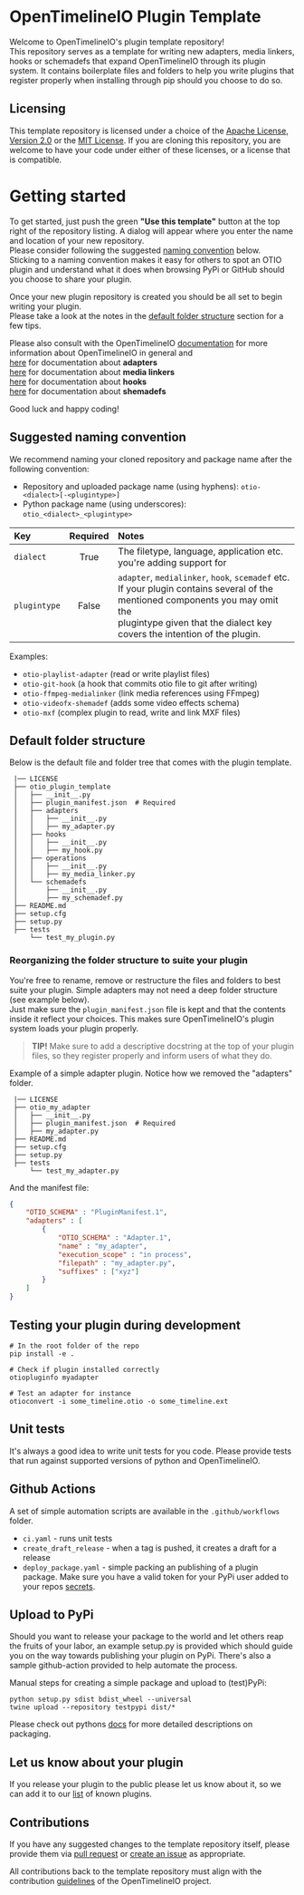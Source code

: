 # OpenTimelineIO Plugin Template

Welcome to OpenTimelineIO's plugin template repository!  
This repository serves as a template for writing new adapters, media linkers, 
hooks or schemadefs that expand OpenTimelineIO through its plugin system.
It contains boilerplate files and folders to help you write plugins that 
register properly when installing through pip should you choose to do so.  

## Licensing

This template repository is licensed under a choice of the 
[Apache License, Version 2.0](https://www.apache.org/licenses/LICENSE-2.0.txt)
or the [MIT License](https://opensource.org/licenses/MIT). If you are cloning 
this repository, you are welcome to have your code under either of these licenses, 
or a license that is compatible.


# Getting started

To get started, just push the green **"Use this template"** button at the top right 
of the repository listing. A dialog will appear where you enter the name and
location of your new repository.  
Please consider following the suggested 
[naming convention](#Suggested-naming-convention) below.  
Sticking to a naming convention makes it easy for others to spot an 
OTIO plugin and understand what it does when browsing PyPi or GitHub
should you choose to share your plugin.

Once your new plugin repository is created you should be all set to begin 
writing your plugin.  
Please take a look at the notes in the 
[default folder structure](#Default-folder-structure) section for a few tips.

Please also consult with the OpenTimelineIO [documentation](https://opentimelineio.readthedocs.io/en/latest/index.html)
for more information about OpenTimelineIO in general and  
[here](https://opentimelineio.readthedocs.io/en/latest/tutorials/write-an-adapter.html) for documentation about **adapters**  
[here](https://opentimelineio.readthedocs.io/en/latest/tutorials/write-a-media-linker.html) for documentation about **media linkers**  
[here](https://opentimelineio.readthedocs.io/en/latest/tutorials/write-a-hookscript.html) for documentation about **hooks**  
[here](https://opentimelineio.readthedocs.io/en/latest/tutorials/write-a-schemadef.html) for documentation about **shemadefs**  

Good luck and happy coding!


## Suggested naming convention

We recommend naming your cloned repository and package name after the 
following convention:

* Repository and uploaded package name (using hyphens):
`otio-<dialect>[-<plugintype>]`
* Python package name (using underscores): `otio_<dialect>_<plugintype>`


| Key          | Required | Notes                                                                                                                                                                                                          |
|:-------------|:--------:|:---------------------------------------------------------------------------------------------------------------------------------------------------------------------------------------------------------------|
| `dialect`    |   True   | The filetype, language, application etc. you're adding support for                                                                                                                                             |
| `plugintype` |  False   | `adapter`, `medialinker`, `hook`, `scemadef` etc.<br>If your plugin contains several of the mentioned components you may omit the<br>plugintype given that the dialect key covers the intention of the plugin. |

Examples:
* `otio-playlist-adapter` (read or write playlist files)
* `otio-git-hook` (a hook that commits otio file to git after writing)
* `otio-ffmpeg-medialinker` (link media references using FFmpeg)
* `otio-videofx-shemadef` (adds some video effects schema)
* `otio-mxf` (complex plugin to read, write and link MXF files)


## Default folder structure
Below is the default file and folder tree that comes with the plugin template.
  
```
 |── LICENSE
 ├── otio_plugin_template
 │   ├── __init__.py
 │   ├── plugin_manifest.json  # Required
 │   ├── adapters
 │   │   ├── __init__.py
 │   │   ├── my_adapter.py
 │   ├── hooks
 │   │   ├── __init__.py
 │   │   ├── my_hook.py
 │   ├── operations
 │   │   ├── __init__.py
 │   │   ├── my_media_linker.py
 │   └── schemadefs
 │       ├── __init__.py
 │       ├── my_schemadef.py
 ├── README.md
 ├── setup.cfg
 ├── setup.py
 ├── tests
     └── test_my_plugin.py
```

### Reorganizing the folder structure to suite your plugin
You're free to rename, remove or restructure the files and folders to best suite 
your plugin. Simple adapters may not need a deep folder structure (see example below).  
Just make sure the `plugin_manifest.json` file is kept and that the contents 
inside it reflect your choices. This makes sure OpenTimelineIO's plugin system 
loads your plugin properly.

> **TIP!** Make sure to add a descriptive docstring at the top of your plugin files, so they 
register properly and inform users of what they do.

Example of a simple adapter plugin. Notice how we removed the "adapters" folder.
```
 |── LICENSE
 ├── otio_my_adapter
 │   ├── __init__.py
 │   ├── plugin_manifest.json  # Required
 │   ├── my_adapter.py
 ├── README.md
 ├── setup.cfg
 ├── setup.py
 ├── tests
     └── test_my_adapter.py
```

And the manifest file:
``` json
{
    "OTIO_SCHEMA" : "PluginManifest.1",
    "adapters" : [
        {
            "OTIO_SCHEMA" : "Adapter.1",
            "name" : "my_adapter",
            "execution_scope" : "in process",
            "filepath" : "my_adapter.py",
            "suffixes" : ["xyz"]
        }
    ]
}
```

## Testing your plugin during development
```
# In the root folder of the repo
pip install -e .

# Check if plugin installed correctly
otiopluginfo myadapter

# Test an adapter for instance
otioconvert -i some_timeline.otio -o some_timeline.ext
```


## Unit tests

It's always a good idea to write unit tests for you code.
Please provide tests that run against supported versions of python and 
OpenTimelineIO.


## Github Actions

A set of simple automation scripts are available in the `.github/workflows` folder.
* `ci.yaml` - runs unit tests
* `create_draft_release` - when a tag is pushed, it creates a draft for a release
* `deploy_package.yaml` - simple packing an publishing of a plugin package. 
  Make sure you have a valid token for your PyPi user added to your repos 
  [secrets](https://docs.github.com/es/actions/reference/encrypted-secrets).


## Upload to PyPi

Should you want to release your package to the world and let others reap the 
fruits of your labor, an example setup.py is provided which should guide you 
on the way towards publishing your plugin on PyPi.
There's also a sample github-action provided to help automate the process.

Manual steps for creating a simple package and upload to (test)PyPi:
```
python setup.py sdist bdist_wheel --universal
twine upload --repository testpypi dist/*
```
Please check out pythons [docs](https://packaging.python.org/tutorials/packaging-projects/#packaging-python-projects) 
for more detailed descriptions on packaging. 


## Let us know about your plugin
If you release your plugin to the public please let us know about it, so we can 
add it to our [list](https://github.com/PixarAnimationStudios/OpenTimelineIO/wiki/Tools-and-Projects-Using-OpenTimelineIO) 
of known plugins.


## Contributions

If you have any suggested changes to the template repository itself, 
please provide them via [pull request](../../pulls) or [create an issue](../../issues) as appropriate. 

All contributions back to the template repository must align with the contribution
[guidelines](https://opentimelineio.readthedocs.io/en/latest/tutorials/contributing.html) 
of the OpenTimelineIO project.
